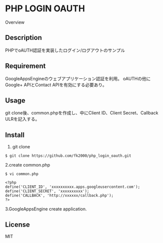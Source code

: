 PHP LOGIN OAUTH
====

Overview

## Description

PHPでoAUTH認証を実装したログイン/ログアウトのサンプル

## Requirement

GoogleAppsEngineのウェブアプリケーション認証を利用。
oAUTHの他にGoogle+ APIとContact APIを有効にする必要あり。

## Usage

git clone後、common.phpを作成し、中にClient ID、Client Secret、Callback ULRを記入する。

## Install

1. git clone

`$ git clone https://github.com/fk2000/php_login_oauth.git`

2.create common.php

`$ vi common.php`

```
<?php
define('CLIENT_ID', 'xxxxxxxxxx.apps.googleusercontent.com');
define('CLIENT_SECRET', 'xxxxxxxxxx');
define('CALLBACK', 'http://xxxxxx/callback.php');
?>
```

3.GoogleAppsEngine create application.

## License
MIT

